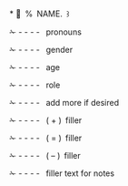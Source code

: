 \* 🌻 % NAME. ꒱

✁ - - - -  pronouns

✁ - - - -  gender

✁ - - - -  age

✁ - - - -  role

✁ - - - -  add more if desired

✁ - - - -  ( + ) filler

✁ - - - -  ( = ) filler

✁ - - - -  ( – ) filler

✁ - - - -  filler text for notes
